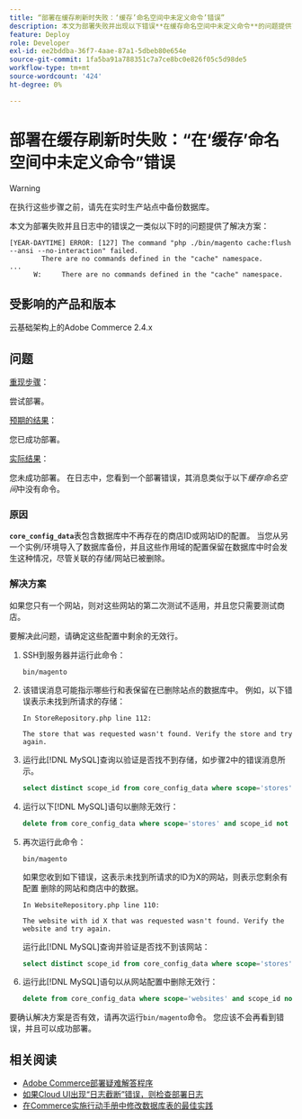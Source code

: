 ```yaml
---
title: “部署在缓存刷新时失败：‘缓存’命名空间中未定义命令’错误”
description: 本文为部署失败并出现以下错误**在缓存命名空间中未定义命令**的问题提供了解决方案。
feature: Deploy
role: Developer
exl-id: ee2bddba-36f7-4aae-87a1-5dbeb80e654e
source-git-commit: 1fa5ba91a788351c7a7ce8bc0e826f05c5d98de5
workflow-type: tm+mt
source-wordcount: '424'
ht-degree: 0%

---
```



# 部署在缓存刷新时失败：“在‘缓存’命名空间中未定义命令”错误

>[!WARNING]
>
>在执行这些步骤之前，请先在实时生产站点中备份数据库。

本文为部署失败并且日志中的错误之一类似以下时的问题提供了解决方案：

```
[YEAR-DAYTIME] ERROR: [127] The command "php ./bin/magento cache:flush --ansi --no-interaction" failed.
        There are no commands defined in the "cache" namespace.
...
      W:     There are no commands defined in the "cache" namespace.
```

## 受影响的产品和版本

云基础架构上的Adobe Commerce 2.4.x

## 问题

<u>重现步骤</u>：

尝试部署。

<u>预期的结果</u>：

您已成功部署。

<u>实际结果</u>：

您未成功部署。 在日志中，您看到一个部署错误，其消息类似于以下&#x200B;*缓存命名空间*&#x200B;中没有命令。

### 原因

**`core_config_data`**&#x200B;表包含数据库中不再存在的商店ID或网站ID的配置。 当您从另一个实例/环境导入了数据库备份，并且这些作用域的配置保留在数据库中时会发生这种情况，尽管关联的存储/网站已被删除。

### 解决方案

如果您只有一个网站，则对这些网站的第二次测试不适用，并且您只需要测试商店。

要解决此问题，请确定这些配置中剩余的无效行。

1. SSH到服务器并运行此命令：

   `bin/magento`

1. 该错误消息可能指示哪些行和表保留在已删除站点的数据库中。 例如，以下错误表示未找到所请求的存储：

   ```...
   In StoreRepository.php line 112:
   
   The store that was requested wasn't found. Verify the store and try again.
   ```

1. 运行此[!DNL MySQL]查询以验证是否找不到存储，如步骤2中的错误消息所示。

   ```sql
   select distinct scope_id from core_config_data where scope='stores' and scope_id not in (select store_id from store);
   ```

1. 运行以下[!DNL MySQL]语句以删除无效行：

   ```sql
   delete from core_config_data where scope='stores' and scope_id not in (select store_id from store);
   ```

1. 再次运行此命令：

   `bin/magento`

   如果您收到如下错误，这表示未找到所请求的ID为X的网站，则表示您剩余有配置        删除的网站和商店中的数据。

   ```
   In WebsiteRepository.php line 110:
   
   The website with id X that was requested wasn't found. Verify the website and try again.
   ```

   运行此[!DNL MySQL]查询并验证是否找不到该网站：

   ```sql
   select distinct scope_id from core_config_data where scope='stores' and scope_id not in (select store_id from store);
   ```

1. 运行此[!DNL MySQL]语句以从网站配置中删除无效行：

   ```sql
   delete from core_config_data where scope='websites' and scope_id not in (select website_id from store_website);
   ```

要确认解决方案是否有效，请再次运行`bin/magento`命令。 您应该不会再看到错误，并且可以成功部署。

## 相关阅读

* [Adobe Commerce部署疑难解答程序](https://experienceleague.adobe.com/en/docs/commerce-knowledge-base/kb/troubleshooting/deployment/magento-deployment-troubleshooter)
* [如果Cloud UI出现“日志截断”错误，则检查部署日志](https://experienceleague.adobe.com/en/docs/commerce-knowledge-base/kb/troubleshooting/miscellaneous/checking-deployment-log-if-the-cloud-ui-shows-log-snipped-error)
* [在Commerce实施行动手册中修改数据库表的最佳实践](https://experienceleague.adobe.com/en/docs/commerce-operations/implementation-playbook/best-practices/development/modifying-core-and-third-party-tables#why-adobe-recommends-avoiding-modifications)
